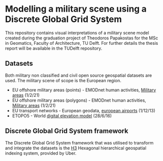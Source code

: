 # Modelling a military scene using a Discrete Global Grid System
This repository contains visual interpretations of a military scene model created during the graduation project of Theodoros Papakostas for the MSc in Geomatics, Faculty of Architecture, TU Delft. For further details the thesis report will be available in the TUDelft repository.

## Datasets
Both military non classified and civil open source geospatial datasets are used. The military scene of scope is the European region.
- EU offshore military areas (points) - EMODnet human activities, [Military areas](https://ows.emodnet-humanactivities.eu/geonetwork/srv/api/records/579e4a3b-95e4-48c6-8352-914ebae0ae1d) (1/2/21)
- EU offshore military areas (polygons) - EMODnet human activities, [Military areas](https://ows.emodnet-humanactivities.eu/geonetwork/srv/api/records/579e4a3b-95e4-48c6-8352-914ebae0ae1d) (1/2/21)
- EU transport networks - European geodata, [european airports](https://ec.europa.eu/eurostat/web/gisco/geodata/reference-data/transport-networks) (1/12/13)
- ETOPO5 - World [digital elevation model](https://www.eea.europa.eu/data-and-maps/data/world-digital-elevation-model-etopo5) (28/6/16)

## Discrete Global Grid System framework
The Discrete Global Grid System framework that was utilised to transform and integrate the datasets is the [H3](https://h3geo.org/) Hexagonal hierarchical geospatial indexing system, provided by Uber.
